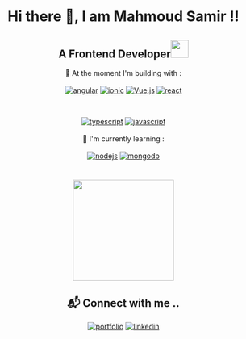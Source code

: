
<h1 align="center">Hi there 👋, I am Mahmoud Samir !!</h1>
<h2 align="center">A Frontend Developer<img src="https://media.giphy.com/media/WUlplcMpOCEmTGBtBW/giphy.gif" width="35"></h2>


<div align="center">

🎢 At the moment I'm building with : <br/> <br/>
[![angular](https://img.shields.io/badge/Angular-DD0031?style=for-the-badge&logo=angular&logoColor=white)](https://github.com/msamirzayed)
 [![ionic](https://img.shields.io/badge/Ionic-3880FF?style=for-the-badge&logo=ionic&logoColor=white)](https://github.com/msamirzayed)
 [![Vue.js](https://img.shields.io/badge/vuejs-%2335495e.svg?style=for-the-badge&logo=vuedotjs&logoColor=%234FC08D)](https://github.com/msamirzayed)
[![react](https://img.shields.io/badge/React-20232A?style=for-the-badge&logo=react&logoColor=61DAFB)](https://github.com/msamirzayed)

<br/>

[![typescript](https://img.shields.io/badge/TypeScript-007ACC?style=for-the-badge&logo=typescript&logoColor=white)](https://github.com/msamirzayed)
[![javascript](https://img.shields.io/badge/JavaScript-323330?style=for-the-badge&logo=javascript&logoColor=F7DF1E)](https://github.com/msamirzayed)
<br/><br/>
🌱 I'm currently learning : <br/> <br/>
[![nodejs](https://img.shields.io/badge/Node.js-339933?style=for-the-badge&logo=nodedotjs&logoColor=white)](https://github.com/msamirzayed)
[![mongodb](https://img.shields.io/badge/MongoDB-4EA94B?style=for-the-badge&logo=mongodb&logoColor=white)](https://github.com/msamirzayed)
#

<img src="https://media2.giphy.com/media/v1.Y2lkPTc5MGI3NjExMDQyczVhOHM0d3g3aGI1ZmJocnhhOXdnbW80OXdmeXI3ZzE4ejF2ZiZlcD12MV9pbnRlcm5hbF9naWZfYnlfaWQmY3Q9Zw/l4KibK3JwaVo0CjDO/giphy.gif" width="200"> <br/>
## 📬 Connect with me .. <br/>
[![portfolio](https://img.shields.io/badge/website-000000?style=for-the-badge&logo=About.me&logoColor=white)](https://modsamir.com/)
[![linkedin](https://img.shields.io/badge/linkedin-0A66C2?style=for-the-badge&logo=linkedin&logoColor=white)](https://www.linkedin.com/in/mahmoud-samir01/)
</div>











